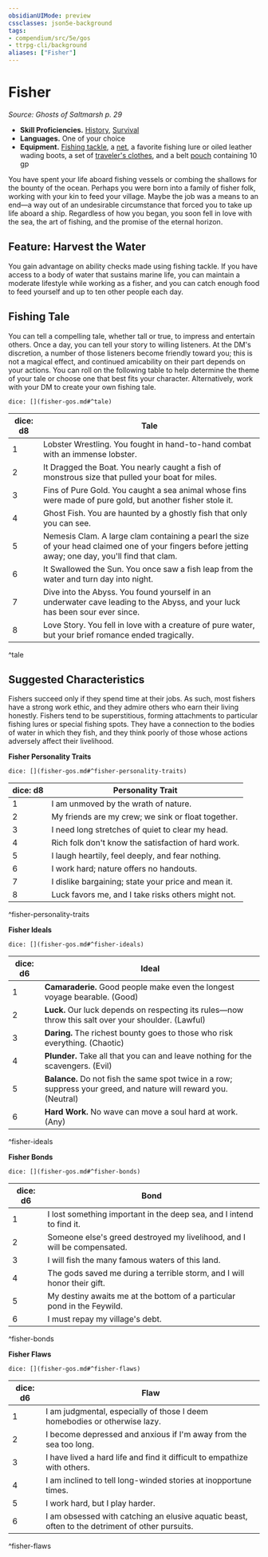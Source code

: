 ```yaml
---
obsidianUIMode: preview
cssclasses: json5e-background
tags:
- compendium/src/5e/gos
- ttrpg-cli/background
aliases: ["Fisher"]
---
```

# Fisher
*Source: Ghosts of Saltmarsh p. 29*  

- **Skill Proficiencies.** [History](/compendium/rules/skills.md#History), [Survival](/compendium/rules/skills.md#Survival)  
- **Languages.** One of your choice  
- **Equipment.** [Fishing tackle](compendium/items/fishing-tackle.md), a [net](compendium/items/net.md), a favorite fishing lure or oiled leather wading boots, a set of [traveler's clothes](compendium/items/travelers-clothes.md), and a belt [pouch](compendium/items/pouch.md) containing 10 gp  

You have spent your life aboard fishing vessels or combing the shallows for the bounty of the ocean. Perhaps you were born into a family of fisher folk, working with your kin to feed your village. Maybe the job was a means to an end—a way out of an undesirable circumstance that forced you to take up life aboard a ship. Regardless of how you began, you soon fell in love with the sea, the art of fishing, and the promise of the eternal horizon.

## Feature: Harvest the Water

You gain advantage on ability checks made using fishing tackle. If you have access to a body of water that sustains marine life, you can maintain a moderate lifestyle while working as a fisher, and you can catch enough food to feed yourself and up to ten other people each day.

## Fishing Tale

You can tell a compelling tale, whether tall or true, to impress and entertain others. Once a day, you can tell your story to willing listeners. At the DM's discretion, a number of those listeners become friendly toward you; this is not a magical effect, and continued amicability on their part depends on your actions. You can roll on the following table to help determine the theme of your tale or choose one that best fits your character. Alternatively, work with your DM to create your own fishing tale.

`dice: [](fisher-gos.md#^tale)`

| dice: d8 | Tale |
|----------|------|
| 1 | Lobster Wrestling. You fought in hand-to-hand combat with an immense lobster. |
| 2 | It Dragged the Boat. You nearly caught a fish of monstrous size that pulled your boat for miles. |
| 3 | Fins of Pure Gold. You caught a sea animal whose fins were made of pure gold, but another fisher stole it. |
| 4 | Ghost Fish. You are haunted by a ghostly fish that only you can see. |
| 5 | Nemesis Clam. A large clam containing a pearl the size of your head claimed one of your fingers before jetting away; one day, you'll find that clam. |
| 6 | It Swallowed the Sun. You once saw a fish leap from the water and turn day into night. |
| 7 | Dive into the Abyss. You found yourself in an underwater cave leading to the Abyss, and your luck has been sour ever since. |
| 8 | Love Story. You fell in love with a creature of pure water, but your brief romance ended tragically. |
^tale

## Suggested Characteristics

Fishers succeed only if they spend time at their jobs. As such, most fishers have a strong work ethic, and they admire others who earn their living honestly. Fishers tend to be superstitious, forming attachments to particular fishing lures or special fishing spots. They have a connection to the bodies of water in which they fish, and they think poorly of those whose actions adversely affect their livelihood.

**Fisher Personality Traits**

`dice: [](fisher-gos.md#^fisher-personality-traits)`

| dice: d8 | Personality Trait |
|----------|-------------------|
| 1 | I am unmoved by the wrath of nature. |
| 2 | My friends are my crew; we sink or float together. |
| 3 | I need long stretches of quiet to clear my head. |
| 4 | Rich folk don't know the satisfaction of hard work. |
| 5 | I laugh heartily, feel deeply, and fear nothing. |
| 6 | I work hard; nature offers no handouts. |
| 7 | I dislike bargaining; state your price and mean it. |
| 8 | Luck favors me, and I take risks others might not. |
^fisher-personality-traits

**Fisher Ideals**

`dice: [](fisher-gos.md#^fisher-ideals)`

| dice: d6 | Ideal |
|----------|-------|
| 1 | **Camaraderie.** Good people make even the longest voyage bearable. (Good) |
| 2 | **Luck.** Our luck depends on respecting its rules—now throw this salt over your shoulder. (Lawful) |
| 3 | **Daring.** The richest bounty goes to those who risk everything. (Chaotic) |
| 4 | **Plunder.** Take all that you can and leave nothing for the scavengers. (Evil) |
| 5 | **Balance.** Do not fish the same spot twice in a row; suppress your greed, and nature will reward you. (Neutral) |
| 6 | **Hard Work.** No wave can move a soul hard at work. (Any) |
^fisher-ideals

**Fisher Bonds**

`dice: [](fisher-gos.md#^fisher-bonds)`

| dice: d6 | Bond |
|----------|------|
| 1 | I lost something important in the deep sea, and I intend to find it. |
| 2 | Someone else's greed destroyed my livelihood, and I will be compensated. |
| 3 | I will fish the many famous waters of this land. |
| 4 | The gods saved me during a terrible storm, and I will honor their gift. |
| 5 | My destiny awaits me at the bottom of a particular pond in the Feywild. |
| 6 | I must repay my village's debt. |
^fisher-bonds

**Fisher Flaws**

`dice: [](fisher-gos.md#^fisher-flaws)`

| dice: d6 | Flaw |
|----------|------|
| 1 | I am judgmental, especially of those I deem homebodies or otherwise lazy. |
| 2 | I become depressed and anxious if I'm away from the sea too long. |
| 3 | I have lived a hard life and find it difficult to empathize with others. |
| 4 | I am inclined to tell long-winded stories at inopportune times. |
| 5 | I work hard, but I play harder. |
| 6 | I am obsessed with catching an elusive aquatic beast, often to the detriment of other pursuits. |
^fisher-flaws